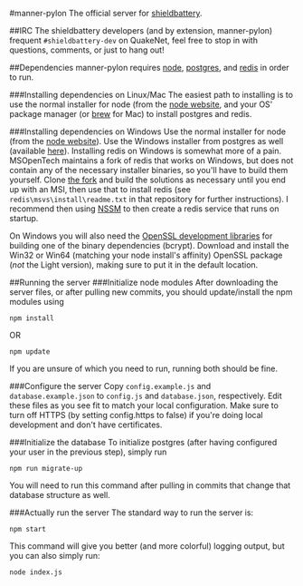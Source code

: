 #manner-pylon
The official server for [shieldbattery](https://github.com/tec27/shieldbattery).

##IRC
The shieldbattery developers (and by extension, manner-pylon) frequent `#shieldbattery-dev` on QuakeNet, feel free to stop in with questions, comments, or just to hang out!

##Dependencies
manner-pylon requires [node](http://nodejs.org), [postgres](http://postgresql.org), and [redis](http://redis.io) in order to run.

###Installing dependencies on Linux/Mac
The easiest path to installing is to use the normal installer for node (from the [node website](http://nodejs.org), and your OS' package manager (or [brew](http://brew.sh/) for Mac) to install postgres and redis.

###Installing dependencies on Windows
Use the normal installer for node (from the [node website](http://nodejs.org)). Use the Windows installer from postgres as well (available [here](http://www.postgresql.org/download/windows/)). Installing redis on Windows is somewhat more of a pain. MSOpenTech maintains a fork of redis that works on Windows, but does not contain any of the necessary installer binaries, so you'll have to build them yourself. Clone [the fork](https://github.com/MSOpenTech/redis) and build the solutions as necessary until you end up with an MSI, then use that to install redis (see `redis\msvs\install\readme.txt` in that repository for further instructions). I recommend then using [NSSM](http://nssm.cc) to then create a redis service that runs on startup.

On Windows you will also need the [OpenSSL development libraries](http://slproweb.com/products/Win32OpenSSL.html) for building one of the binary dependencies (bcrypt). Download and install the Win32 or Win64 (matching your node install's affinity) OpenSSL package (*not* the Light version), making sure to put it in the default location.

##Running the server
###Initialize node modules
After downloading the server files, or after pulling new commits, you should update/install the npm modules using
```
npm install
```
OR
```
npm update
```
If you are unsure of which you need to run, running both should be fine.

###Configure the server
Copy `config.example.js` and `database.example.json` to `config.js` and `database.json`, respectively. Edit these files as you see fit to match your local configuration. Make sure to turn off HTTPS (by setting config.https to false) if you're doing local development and don't have certificates.

###Initialize the database
To initialize postgres (after having configured your user in the previous step), simply run
```
npm run migrate-up
```
You will need to run this command after pulling in commits that change that database structure as well.

###Actually run the server
The standard way to run the server is:
```
npm start
```
This command will give you better (and more colorful) logging output, but you can also simply run:
```
node index.js
```

